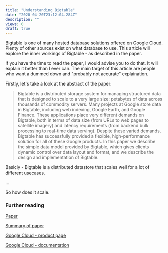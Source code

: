 ```yaml
---
title: "Understanding Bigtable"
date: "2020-04-20T23:12:04.284Z"
description: ""
views: 0
draft: true
---
```


<!-- Introduction 
Explaining what this article is and what Bigtable is.
-->

Bigtable is one of many hosted database solutions offered on Google Cloud. Plenty of other sources exist on what database to use. This article will explore the inner workings of Bigtable - as described in the paper.

If you have the time to read the paper, I would advise you to do that. It will explain it better than I ever can. The main target of this article are people who want a dummed down and "probably not accurate" explaination.

Firstly, let's take a look at the abstract of the paper:

> Bigtable is a distributed storage system for managing structured data that is designed to scale to a very large size: petabytes of data across thousands of commodity servers. Many projects at Google store data in Bigtable, including web indexing, Google Earth, and Google Finance. These applications place very different demands on Bigtable, both in terms of data size (from URLs to web pages to satellite imagery) and latency requirements (from backend bulk processing to real-time data serving). Despite these varied demands, Bigtable has successfully provided a flexible, high-performance solution for all of these Google products. In this paper we describe the simple data model provided by Bigtable, which gives clients dynamic control over data layout and format, and we describe the design and implementation of Bigtable.

Basicly - Bigtable is a distributed datastore that scales well for a lot of different usecases. 

... 

So how does it scale.






### Further reading
[Paper]("https://static.googleusercontent.com/media/research.google.com/en//archive/bigtable-osdi06.pdf")

[Summary of paper]("http://courses.cs.vt.edu/cs5204/fall11-kafura/Student-Presentations/Bigtable-Notes.pdf")

[Google Cloud - product page]("https://cloud.google.com/bigtable")

[Google Cloud - documentation]("https://cloud.google.com/bigtable/docs")
